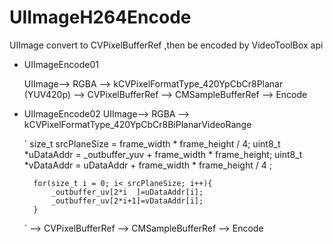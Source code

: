 # UIImageH264Encode
UIImage convert to CVPixelBufferRef ,then be encoded by VideoToolBox api

- UIImageEncode01
	
	UIImage--> RGBA --> kCVPixelFormatType_420YpCbCr8Planar (YUV420p) --> CVPixelBufferRef --> CMSampleBufferRef --> Encode


- UIImageEncode02
	UIImage--> RGBA --> kCVPixelFormatType_420YpCbCr8BiPlanarVideoRange 
	
	`	size_t srcPlaneSize = frame_width * frame_height / 4;
		uint8_t *uDataAddr = _outbuffer_yuv + frame_width * frame_height;
		uint8_t *vDataAddr = uDataAddr + frame_width * frame_height / 4 ;

		for(size_t i = 0; i< srcPlaneSize; i++){
			_outbuffer_uv[2*i  ]=uDataAddr[i];
			_outbuffer_uv[2*i+1]=vDataAddr[i];
		}
	`
	--> CVPixelBufferRef --> CMSampleBufferRef --> Encode
